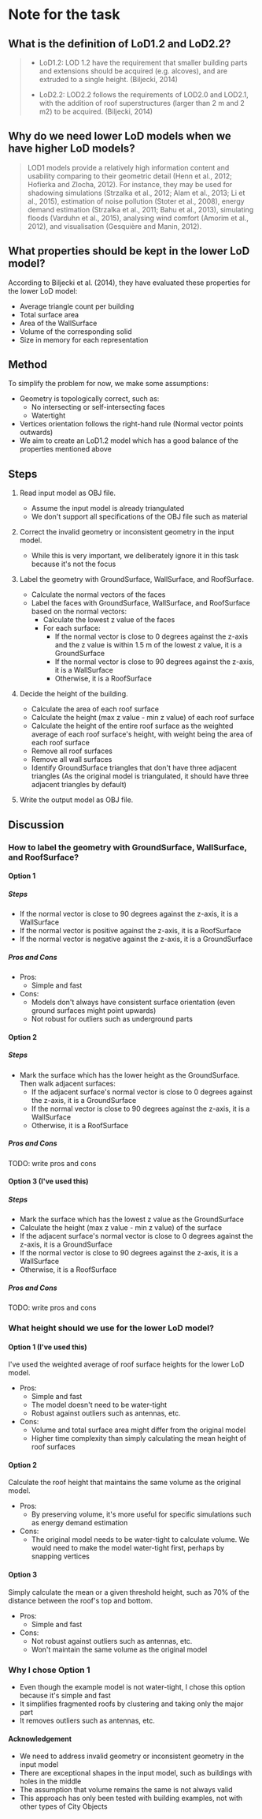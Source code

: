 # Note for the task

## What is the definition of LoD1.2 and LoD2.2?
>
> * LoD1.2: LOD 1.2 have the requirement that smaller building parts and extensions should be acquired (e.g. alcoves), and are extruded to a single height. (Biljecki, 2014)
>
> * LoD2.2: LOD2.2 follows the requirements of LOD2.0 and LOD2.1, with the addition of roof superstructures (larger than 2 m and 2 m2) to be acquired. (Biljecki, 2014)
>
## Why do we need lower LoD models when we have higher LoD models?
>
> LOD1 models provide a relatively high information content and usability comparing to their geometric detail (Henn et al., 2012; Hofierka and Zlocha, 2012). For instance, they may be used for shadowing simulations (Strzalka et al., 2012; Alam et al., 2013; Li et al., 2015), estimation of noise pollution (Stoter et al., 2008), energy demand estimation (Strzalka et al., 2011; Bahu et al., 2013), simulating floods (Varduhn et al., 2015), analysing wind comfort (Amorim et al., 2012), and visualisation (Gesquière and Manin, 2012).
>
## What properties should be kept in the lower LoD model?

According to Biljecki et al. (2014), they have evaluated these properties for the lower LoD model:

* Average triangle count per building
* Total surface area
* Area of the WallSurface
* Volume of the corresponding solid
* Size in memory for each representation

## Method

To simplify the problem for now, we make some assumptions:

* Geometry is topologically correct, such as:
  * No intersecting or self-intersecting faces
  * Watertight
* Vertices orientation follows the right-hand rule (Normal vector points outwards)
* We aim to create an LoD1.2 model which has a good balance of the properties mentioned above

<!--
* try to keep the same volume as ?.2 model as possible. As Filip 2014 paper says, even in the same level of detail of CityGML, the volume of the model can be different. such as lod2.2 and lod2.1. That's why Filip degines finer level of detail as the base model. -->

## Steps

1. Read input model as OBJ file.

    * Assume the input model is already triangulated
    * We don't support all specifications of the OBJ file such as material

2. Correct the invalid geometry or inconsistent geometry in the input model.

    * While this is very important, we deliberately ignore it in this task because it's not the focus

3. Label the geometry with GroundSurface, WallSurface, and RoofSurface.

    * Calculate the normal vectors of the faces
    * Label the faces with GroundSurface, WallSurface, and RoofSurface based on the normal vectors:
      * Calculate the lowest z value of the faces
      * For each surface:
        * If the normal vector is close to 0 degrees against the z-axis and the z value is within 1.5 m of the lowest z value, it is a GroundSurface
        * If the normal vector is close to 90 degrees against the z-axis, it is a WallSurface
        * Otherwise, it is a RoofSurface

4. Decide the height of the building.

    * Calculate the area of each roof surface
    * Calculate the height (max z value - min z value) of each roof surface
    * Calculate the height of the entire roof surface as the weighted average of each roof surface's height, with weight being the area of each roof surface
    * Remove all roof surfaces
    * Remove all wall surfaces
    * Identify GroundSurface triangles that don't have three adjacent triangles (As the original model is triangulated, it should have three adjacent triangles by default)

5. Write the output model as OBJ file.

## Discussion

### How to label the geometry with GroundSurface, WallSurface, and RoofSurface?

#### Option 1

##### Steps

* If the normal vector is close to 90 degrees against the z-axis, it is a WallSurface
* If the normal vector is positive against the z-axis, it is a RoofSurface
* If the normal vector is negative against the z-axis, it is a GroundSurface

##### Pros and Cons

* Pros:
  * Simple and fast
* Cons:
  * Models don't always have consistent surface orientation (even ground surfaces might point upwards)
  * Not robust for outliers such as underground parts

#### Option 2

##### Steps

* Mark the surface which has the lower height as the GroundSurface. Then walk adjacent surfaces:
  * If the adjacent surface's normal vector is close to 0 degrees against the z-axis, it is a GroundSurface
  * If the normal vector is close to 90 degrees against the z-axis, it is a WallSurface
  * Otherwise, it is a RoofSurface

##### Pros and Cons

TODO: write pros and cons

#### Option 3 (I've used this)

##### Steps

* Mark the surface which has the lowest z value as the GroundSurface
* Calculate the height (max z value - min z value) of the surface
* If the adjacent surface's normal vector is close to 0 degrees against the z-axis, it is a GroundSurface
* If the normal vector is close to 90 degrees against the z-axis, it is a WallSurface
* Otherwise, it is a RoofSurface

##### Pros and Cons

TODO: write pros and cons

### What height should we use for the lower LoD model?

#### Option 1 (I've used this)

I've used the weighted average of roof surface heights for the lower LoD model.

* Pros:
  * Simple and fast
  * The model doesn't need to be water-tight
  * Robust against outliers such as antennas, etc.
* Cons:
  * Volume and total surface area might differ from the original model
  * Higher time complexity than simply calculating the mean height of roof surfaces

#### Option 2

Calculate the roof height that maintains the same volume as the original model.

* Pros:
  * By preserving volume, it's more useful for specific simulations such as energy demand estimation
* Cons:
  * The original model needs to be water-tight to calculate volume. We would need to make the model water-tight first, perhaps by snapping vertices

#### Option 3

Simply calculate the mean or a given threshold height, such as 70% of the distance between the roof's top and bottom.

* Pros:
  * Simple and fast
* Cons:
  * Not robust against outliers such as antennas, etc.
  * Won't maintain the same volume as the original model

### Why I chose Option 1

* Even though the example model is not water-tight, I chose this option because it's simple and fast
* It simplifies fragmented roofs by clustering and taking only the major part
* It removes outliers such as antennas, etc.

#### Acknowledgement

* We need to address invalid geometry or inconsistent geometry in the input model
* There are exceptional shapes in the input model, such as buildings with holes in the middle
* The assumption that volume remains the same is not always valid
* This approach has only been tested with building examples, not with other types of City Objects
